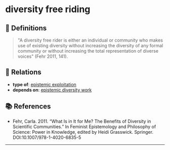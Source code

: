 # diversity free riding

## 📖 Definitions

> "A diversity free rider is either an individual or community who makes use of existing diversity without increasing the diversity of any formal community or without increasing the total representation of diverse voices" (Fehr 2011, 141).

## 🔗 Relations

- **type of**: [epistemic exploitation](./epistemic-exploitation.md)
- **depends on**: [epistemic diversity work](./epistemic-diversity-work.md)

## 📚 References

- Fehr, Carla. 2011. “What Is in It for Me? The Benefits of Diversity in Scientific Communities.” In Feminist Epistemology and Philosophy of Science: Power in Knowledge, edited by Heidi Grasswick. Springer. DOI:10.1007/978-1-4020-6835-5

---

<script src="https://giscus.app/client.js"
                data-repo="natesheehan/conceptcartography"
                data-repo-id="R_kgDOPB5QiQ"
                data-category="General"
                data-category-id="DIC_kwDOPB5Qic4CsAxd"
                data-mapping="pathname"
                data-strict="0"
                data-reactions-enabled="1"
                data-emit-metadata="0"
                data-input-position="bottom"
                data-theme="catppuccin_mocha"
                data-lang="en"
                crossorigin="anonymous"
                async>
        </script>
        
